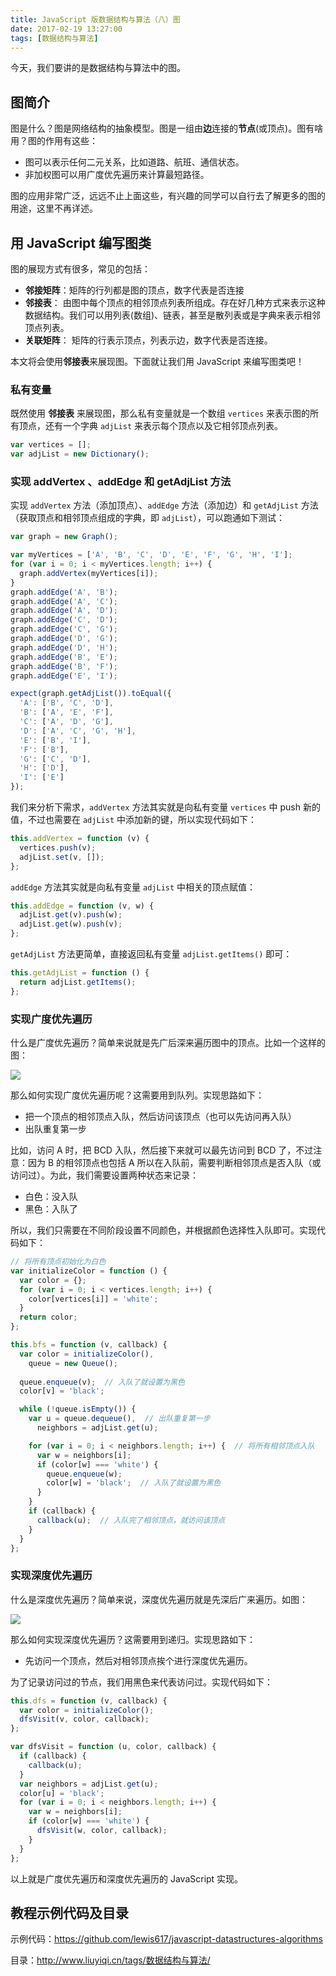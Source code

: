 ```yaml
---
title: JavaScript 版数据结构与算法（八）图
date: 2017-02-19 13:27:00
tags: [数据结构与算法]
---
```


今天，我们要讲的是数据结构与算法中的图。

<!--more-->

## 图简介

图是什么？图是网络结构的抽象模型。图是一组由**边**连接的**节点**(或顶点)。图有啥用？图的作用有这些：

- 图可以表示任何二元关系，比如道路、航班、通信状态。
- 非加权图可以用广度优先遍历来计算最短路径。

图的应用非常广泛，远远不止上面这些，有兴趣的同学可以自行去了解更多的图的用途，这里不再详述。

## 用 JavaScript 编写图类

图的展现方式有很多，常见的包括：

- **邻接矩阵**：矩阵的行列都是图的顶点，数字代表是否连接
- **邻接表**： 由图中每个顶点的相邻顶点列表所组成。存在好几种方式来表示这种数据结构。我们可以用列表(数组)、链表，甚至是散列表或是字典来表示相邻顶点列表。
- **关联矩阵**： 矩阵的行表示顶点，列表示边，数字代表是否连接。

本文将会使用**邻接表**来展现图。下面就让我们用 JavaScript 来编写图类吧！

### 私有变量

既然使用 **邻接表** 来展现图，那么私有变量就是一个数组 `vertices` 来表示图的所有顶点，还有一个字典 `adjList` 来表示每个顶点以及它相邻顶点列表。

```js
var vertices = [];
var adjList = new Dictionary();
```

### 实现 addVertex 、addEdge 和 getAdjList 方法

实现 `addVertex` 方法（添加顶点）、`addEdge` 方法（添加边）和 `getAdjList` 方法（获取顶点和相邻顶点组成的字典，即 `adjList`），可以跑通如下测试：

```js
var graph = new Graph();

var myVertices = ['A', 'B', 'C', 'D', 'E', 'F', 'G', 'H', 'I'];
for (var i = 0; i < myVertices.length; i++) {
  graph.addVertex(myVertices[i]);
}
graph.addEdge('A', 'B');
graph.addEdge('A', 'C');
graph.addEdge('A', 'D');
graph.addEdge('C', 'D');
graph.addEdge('C', 'G');
graph.addEdge('D', 'G');
graph.addEdge('D', 'H');
graph.addEdge('B', 'E');
graph.addEdge('B', 'F');
graph.addEdge('E', 'I');

expect(graph.getAdjList()).toEqual({
  'A': ['B', 'C', 'D'],
  'B': ['A', 'E', 'F'],
  'C': ['A', 'D', 'G'],
  'D': ['A', 'C', 'G', 'H'],
  'E': ['B', 'I'],
  'F': ['B'],
  'G': ['C', 'D'],
  'H': ['D'],
  'I': ['E']
});
```

我们来分析下需求，`addVertex` 方法其实就是向私有变量 `vertices` 中 push 新的值，不过也需要在 `adjList` 中添加新的键，所以实现代码如下：

```js
this.addVertex = function (v) {
  vertices.push(v);
  adjList.set(v, []);
};
```

`addEdge` 方法其实就是向私有变量 `adjList` 中相关的顶点赋值：

```js
this.addEdge = function (v, w) {
  adjList.get(v).push(w);
  adjList.get(w).push(v);
};
```

`getAdjList` 方法更简单，直接返回私有变量 `adjList.getItems()` 即可：

```js
this.getAdjList = function () {
  return adjList.getItems();
};
```

### 实现广度优先遍历

什么是广度优先遍历？简单来说就是先广后深来遍历图中的顶点。比如一个这样的图：

![](https://ws1.sinaimg.cn/large/83900b4egy1fcvopomghbj20dz09ajru)

那么如何实现广度优先遍历呢？这需要用到队列。实现思路如下：

- 把一个顶点的相邻顶点入队，然后访问该顶点（也可以先访问再入队）
- 出队重复第一步

比如，访问 A 时，把 BCD 入队，然后接下来就可以最先访问到 BCD 了，不过注意：因为 B 的相邻顶点也包括 A 所以在入队前，需要判断相邻顶点是否入队（或访问过）。为此，我们需要设置两种状态来记录：

- 白色：没入队
- 黑色：入队了

所以，我们只需要在不同阶段设置不同颜色，并根据颜色选择性入队即可。实现代码如下：

```js
// 将所有顶点初始化为白色
var initializeColor = function () {
  var color = {};
  for (var i = 0; i < vertices.length; i++) {
    color[vertices[i]] = 'white';
  }
  return color;
};

this.bfs = function (v, callback) {
  var color = initializeColor(),
    queue = new Queue();
 
  queue.enqueue(v);  // 入队了就设置为黑色
  color[v] = 'black';

  while (!queue.isEmpty()) {
    var u = queue.dequeue(),  // 出队重复第一步
      neighbors = adjList.get(u);

    for (var i = 0; i < neighbors.length; i++) {  // 将所有相邻顶点入队
      var w = neighbors[i];
      if (color[w] === 'white') {
        queue.enqueue(w);
        color[w] = 'black';  // 入队了就设置为黑色
      }
    }
    if (callback) {
      callback(u);  // 入队完了相邻顶点，就访问该顶点
    }
  }
};
```

### 实现深度优先遍历

什么是深度优先遍历？简单来说，深度优先遍历就是先深后广来遍历。如图：

![](https://ws1.sinaimg.cn/large/83900b4egy1fcvp988h6bj20bu08vmxg)
 
 那么如何实现深度优先遍历？这需要用到递归。实现思路如下：

- 先访问一个顶点，然后对相邻顶点挨个进行深度优先遍历。

为了记录访问过的节点，我们用黑色来代表访问过。实现代码如下：

```js
this.dfs = function (v, callback) {
  var color = initializeColor();
  dfsVisit(v, color, callback);
};

var dfsVisit = function (u, color, callback) {
  if (callback) {
    callback(u);
  }
  var neighbors = adjList.get(u);
  color[u] = 'black';
  for (var i = 0; i < neighbors.length; i++) {
    var w = neighbors[i];
    if (color[w] === 'white') {
      dfsVisit(w, color, callback);
    }
  }
};
```

以上就是广度优先遍历和深度优先遍历的 JavaScript 实现。

 
## 教程示例代码及目录

示例代码：<https://github.com/lewis617/javascript-datastructures-algorithms>

目录：<http://www.liuyiqi.cn/tags/数据结构与算法/>

